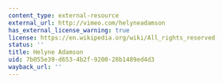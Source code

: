```yaml
---
content_type: external-resource
external_url: http://vimeo.com/helyneadamson
has_external_license_warning: true
license: https://en.wikipedia.org/wiki/All_rights_reserved
status: ''
title: Helyne Adamson
uid: 7b055e39-d653-4b2f-9200-28b1489ed4d3
wayback_url: ''
---
```

